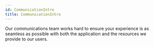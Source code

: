 ```yaml
---
id: CommunicationIntro
title: CommunicationIntro
---
```

Our communications team works hard to ensure your experience is as seamless as possible with both the application and the resources we provide to our users.